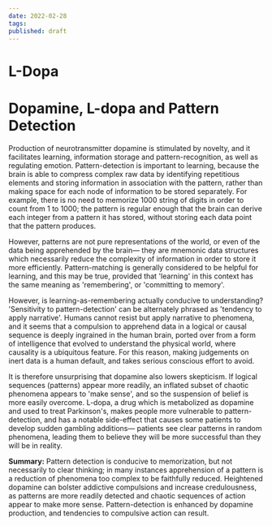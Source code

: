 ```yaml
---
date: 2022-02-28
tags:
published: draft
---
```

# L-Dopa

# Dopamine, L-dopa and Pattern Detection
Production of neurotransmitter dopamine is stimulated by novelty, and it facilitates learning, information storage and pattern-recognition, as well as regulating emotion. Pattern-detection is important to learning, because the brain is able to compress complex raw data by identifying repetitious elements and storing information in association with the pattern, rather than making space for each node of information to be stored separately. For example, there is no need to memorize 1000 string of digits in order to count from 1 to 1000; the pattern is regular enough that the brain can derive each integer from a pattern it has stored, without storing each data point that the pattern produces. 

However, patterns are not pure representations of the world, or even of the data being apprehended by the brain— they are mnemonic data structures which necessarily reduce the complexity of information in order to store it more efficiently. Pattern-matching is generally considered to be helpful for learning, and this may be true, provided that 'learning' in this context has the same meaning as 'remembering', or 'committing to memory'.

However, is learning-as-remembering actually conducive to understanding? 'Sensitivity to pattern-detection' can be alternately phrased as 'tendency to apply narrative'. Humans cannot resist but apply narrative to phenomena, and it seems that a compulsion to apprehend data in a logical or causal sequence is deeply ingrained in the human brain, ported over from a form of intelligence that evolved to understand the physical world, where causality is a ubiquitous feature. For this reason, making judgements on inert data is a human default, and takes serious conscious effort to avoid.

It is therefore unsurprising that dopamine also lowers skepticism. If logical sequences (patterns) appear more readily, an inflated subset of chaotic phenomena appears to 'make sense', and so the suspension of belief is more easily overcome. L-dopa, a drug which is metabolized as dopamine and used to treat Parkinson's, makes people more vulnerable to pattern-detection, and has a notable side-effect that causes some patients to develop sudden gambling additions— patients see clear patterns in random phenomena, leading them to believe they will be more successful than they will be in reality.

**Summary:** Pattern detection is conducive to memorization, but not necessarily to clear thinking; in many instances apprehension of a pattern is a reduction of phenomena too complex to be faithfully reduced. Heightened dopamine can bolster addictive compulsions and increase credulousness, as patterns are more readily detected and chaotic sequences of action appear to make more sense. Pattern-detection is enhanced by dopamine production, and tendencies to compulsive action can result. 
